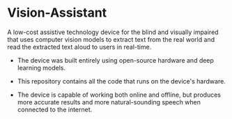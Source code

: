 # Vision-Assistant
A low-cost assistive technology device for the blind and visually impaired that uses computer vision models to extract text from the real world and read the extracted text aloud to users in real-time.

 - The device was built entirely using open-source hardware and deep learning models.
 - This repository contains all the code that runs on the device's hardware.

 - The device is capable of working both online and offline, but produces more accurate results and more natural-sounding speech when connected to the internet.
